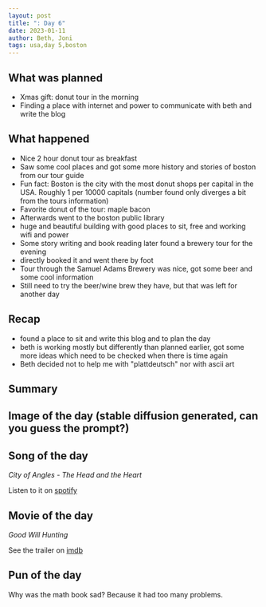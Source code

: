 ```yaml
---
layout: post
title: ": Day 6"
date: 2023-01-11
author: Beth, Joni
tags: usa,day 5,boston
---
```

## What was planned

- Xmas gift: donut tour in the morning
- Finding a place with internet and power to communicate with beth and write the blog

## What happened
- Nice 2 hour donut tour as breakfast
- Saw some cool places and got some more history and stories of boston from our tour guide
- Fun fact: Boston is the city with the most donut shops per capital in the USA. Roughly 1 per 10000 capitals (number found only diverges a bit from the tours information)
- Favorite donut of the tour: maple bacon
- Afterwards went to the boston public library
- huge and beautiful building with good places to sit, free and working wifi and power
- Some story writing and book reading later found a brewery tour for the evening
- directly booked it and went there by foot
- Tour through the Samuel Adams Brewery was nice, got some beer and some cool information
- Still need to try the beer/wine brew they have, but that was left for another day

## Recap
- found a place to sit and write this blog and to plan the day
- beth is working mostly but differently than planned earlier, got some more ideas which need to be checked when there is time again
- Beth decided not to help me with "plattdeutsch" nor with ascii art
## Summary

## Image of the day (stable diffusion generated, can you guess the prompt?)

## Song of the day

_City of Angles - The Head and the Heart_ 

Listen to it on [spotify](https://open.spotify.com/track/7f5inCfL12gHegKR4PX1IH?si=d0d25e98998c4ed9)

## Movie of the day
_Good Will Hunting_ 

See the trailer on [imdb](https://www.imdb.com/title/tt0119217/)

## Pun of the day

Why was the math book sad? Because it had too many problems.

